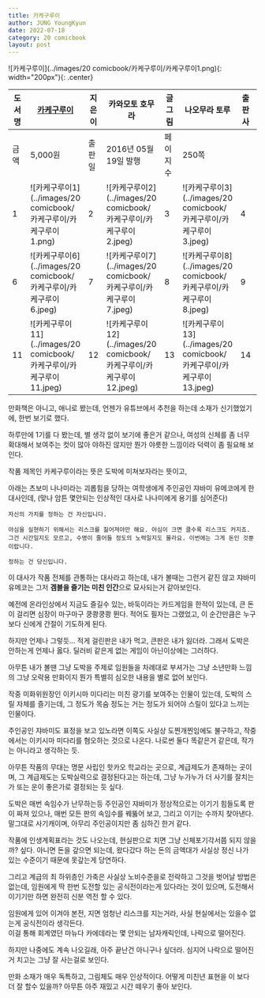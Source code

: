 ```yaml
---
title: 카케구루이
author: JUNG YoungKyun
date: 2022-07-18
category: 20 comicbook
layout: post
---
```


![카케구루이](../images/20 comicbook/카케구루이/카케구루이1.png){: width="200px"){: .center}

| 도서명  | [카케구루이](http://www.yes24.com/Product/Goods/27766059) | 지은이  | 카와모토 호무라 | 글그림  | 나오무라 토루  | 출판사  | 학산문화사  | ISBN | 9791125653912   |
|------|------------------------------------------------------|---|---|---|---|---|---|---|---|
| 금액   | 5,000원 | 출판일  | 2016년 05월 19일 발행 | 페이지수 | 250쪽 | | | | |
| 1    | ![카케구루이1](../images/20 comicbook/카케구루이/카케구루이1.png)   | 2    | ![카케구루이2](../images/20 comicbook/카케구루이/카케구루이2.jpeg)  | 3    | ![카케구루이3](../images/20 comicbook/카케구루이/카케구루이3.jpeg)   | 4    | ![카케구루이4](../images/20 comicbook/카케구루이/카케구루이4.jpeg)   | 5    | ![카케구루이5](../images/20 comicbook/카케구루이/카케구루이5.jpeg)   |
| 6    | ![카케구루이6](../images/20 comicbook/카케구루이/카케구루이6.jpeg)   | 7    | ![카케구루이7](../images/20 comicbook/카케구루이/카케구루이7.jpeg)   | 8    | ![카케구루이8](../images/20 comicbook/카케구루이/카케구루이8.jpeg)   | 9    | ![카케구루이9](../images/20 comicbook/카케구루이/카케구루이9.jpeg)   | 10   | ![카케구루이10](../images/20 comicbook/카케구루이/카케구루이10.jpeg) |
| 11   | ![카케구루이11](../images/20 comicbook/카케구루이/카케구루이11.jpeg) | 12   | ![카케구루이12](../images/20 comicbook/카케구루이/카케구루이12.jpeg) | 13   | ![카케구루이13](../images/20 comicbook/카케구루이/카케구루이13.jpeg) | 14   | ![카케구루이14](../images/20 comicbook/카케구루이/카케구루이14.jpeg) | 15   | ![카케구루이15](../images/20 comicbook/카케구루이/카케구루이15.jpeg) |

만화책은 아니고, 애니로 봤는데, 언젠가 유튜브에서 추천을 하는데 소재가 신기했었기에, 한번 보기로 했다.

하루만에 1기를 다 봤는데, 별 생각 없이 보기에 좋은거 같으나, 여성의 신체를 좀 너무 확대해서 보여주는 컷이 많아 야하진 않지만 뭔가 야릇한 느낌이라 덕력이 좀 필요해 보인다.

작품 제목인 카케구루이라는 뜻은 도박에 미쳐보자라는 뜻이고,

아래는 츠보미 나나미라는 괴롭힘을 당하는 여학생에게 주인공인 쟈바미 유메코에게 한 대사인데, (맞나 암튼 몇안되는 인상적인 대사로 나나미에게 용기를 심어준다)

```
자신의 가치를 정하는 건 자신입니다.

야심을 실현하기 위해서는 리스크를 짊어져야만 해요. 야심이 크면 클수록 리스크도 커지죠. 그건 시간일지도 모르고, 수명이 줄어들 정도의 노력일지도 몰라요. 이번에는 그게 돈인 것뿐이랍니다.

정하는 건 당신입니다.
```

이 대사가 작품 전체를 관통하는 대사라고 하는데, 내가 볼때는 그런거 같진 않고 쟈바미 유메코는 그저 **겜블을 즐기는 미친 인간**으로 묘사되는거 같아보인다.

예전에 온라인상에서 지금도 즐길수 있는, 바둑이라는 카드게임을 한적이 있는데, 큰 돈이 걸리면 심장이 마구마구 쿵쾅쿵쾅 뛴다.
적어도 필자는 그랬었고, 이 순간만큼은 누구보다 신에게 간절이 기도하게 된다.

하지만 언제나 그렇듯... 적게 걸린판은 내가 먹고, 큰판은 내가 잃더라.
그래서 도박은 안하는게 언제나 옳다.
딜러비 같은게 없는 게임이 아닌이상에는 그러하다.

아무튼 내가 볼땐 그냥 도박을 주제로 임원들을 차례대로 부셔가는 그냥 소년만화 느낌의 그냥 오락용 만화이지 뭔가 특별히 심오한 내용을 별로 없어 보인다.

작중 미화위원장인 이키시마 미다리는 미친 광기를 보여주는 인물이 있는데, 도박의 스릴 자체를 즐기는데, 그 정도가 목숨 정도는 거는 정도가 되어야 스릴이 있다고 느끼는 인물이다.

주인공인 쟈바미도 표정을 보고 있노라면 이쪽도 사실상 도찐개찐임에도 불구하고, 작중에서는 이키시마 미다리를 혐오하는 것으로 나온다.
나로썬 둘다 똑같은거 같은데, 작가는 아니라고 생각하는 듯.

아무튼 작품의 무대는 명문 사립인 핫카오 학교라는 곳으로, 계급제도가 존재하는 곳이며, 그 계급제도는 도박실력으로 결정된다고는 하는데, 그냥 누가누가 더 사기를 잘치는가 또는 운이 좋은가로 결정되는 듯 싶다.

도박은 매번 속임수가 난무하는등 주인공인 쟈바미가 정상적으로는 이기기 힘들도록 판이 짜져 있으나,
매번 모든 판의 속임수를 꿰뚫어 보고, 그리고 이기는
수까지 찾아낸다. 말그대로 사기캐이며, 아무리 주인공이지만 좀 심하긴 한거 같다.

작품에 인생계획표라는 것도 나오는데, 현실판으로 치면 그냥 신체포기각서쯤 되지 않을까? 싶다. 아니면 돈을 갚으면 되는데, 왔다갔다 하는 돈의 금액대가 사실상 정신 나가 있는 수준이기 때문에 못갚는게 당연하다.

그리고 계급의 최 하위층인 가축은 사실상 노비수준을로 전락하고 그것을 벗어날 방법은 없는데, 임원에게 딱 한번 도전할 있는 공식전이라는게 있다라는 것이 있으며, 도전해서 이기기만 하면 완전히 신분 역전 할 수 있다.

임원에게 있어 이겨야 본전, 지면 엄청난 리스크를 지는거라, 사실 현실에서는 있을수 없는게 공식전이라 생각든다.  
이걸 통해 회계였던 마뉴다 카에데라는 몇 안되는 남자캐릭인데, 나락으로 떨어진다.

하지만 나중에도 계속 나오길래, 아주 끝난건 아니구나 싶더라. 심지어 나락으로 떨어진거 치고는 그냥 잘 사는걸로 보인다.

만화 소재가 매우 독특하고, 그림체도 매우 인상적이다. 어떻게 미친년 표현을 이 보다 더 잘 할수 있을까? 아무튼 아주 재밌고 시간 떼우기 좋아 보인다.